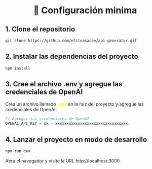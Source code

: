 <h1 style="text-align: center;">🚀 Configuración minima</h1>

## 1. Clone el repositorio

```bash
git clone https://github.com/eliteasadev/api-generator.git
```

## 2. Instalar las dependencias del proyecto

```bash
npm install
```

## 3. Cree el archivo .env y agregue las credenciales de OpenAI

Crea un archivo llamado <span style="color: yellow; font-weight: bold;">.env</span> en la raíz del proyecto y agregue las credenciales de OpenAI:

```js
// Agregar las credenciales de OpenAI
OPENAI_API_KEY = sk - xxxxxxxxxxxxxxxxxxxxxxxxxxxxxxxx;
```

## 4. Lanzar el proyecto en modo de desarrollo

```bash
npm run dev
```

Abra el navegador y visite la URL http://localhost:3000
